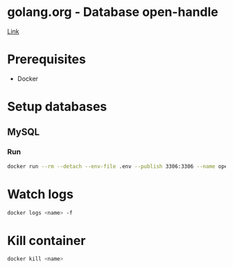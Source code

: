 # golang.org - Database open-handle

[Link](https://go.dev/doc/database/open-handle)

# Prerequisites

-   Docker

# Setup databases

## MySQL

### Run

```bash
docker run --rm --detach --env-file .env --publish 3306:3306 --name open-handle-mysql kairatngo.jfrog.io/default-docker-virtual/mysql:8.0.27
```

# Watch logs

```bash
docker logs <name> -f
```

# Kill container

```bash
docker kill <name>
```
